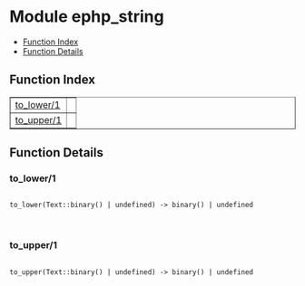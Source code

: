

# Module ephp_string #
* [Function Index](#index)
* [Function Details](#functions)

<a name="index"></a>

## Function Index ##


<table width="100%" border="1" cellspacing="0" cellpadding="2" summary="function index"><tr><td valign="top"><a href="#to_lower-1">to_lower/1</a></td><td></td></tr><tr><td valign="top"><a href="#to_upper-1">to_upper/1</a></td><td></td></tr></table>


<a name="functions"></a>

## Function Details ##

<a name="to_lower-1"></a>

### to_lower/1 ###

<pre><code>
to_lower(Text::binary() | undefined) -&gt; binary() | undefined
</code></pre>
<br />

<a name="to_upper-1"></a>

### to_upper/1 ###

<pre><code>
to_upper(Text::binary() | undefined) -&gt; binary() | undefined
</code></pre>
<br />

